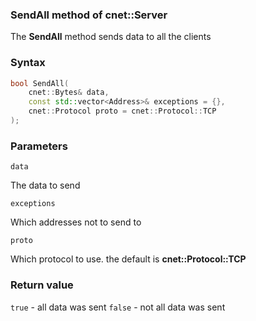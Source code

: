 ### SendAll method of cnet::Server

The **SendAll** method sends data to all the clients
### Syntax
```C++
bool SendAll(
    cnet::Bytes& data, 
    const std::vector<Address>& exceptions = {}, 
    cnet::Protocol proto = cnet::Protocol::TCP
);
```
### Parameters
`data` 

The data to send

`exceptions`

Which addresses not to send to

`proto`

Which protocol to use. the default is **cnet::Protocol::TCP**

### Return value
`true` - all data was sent
`false` - not all data was sent